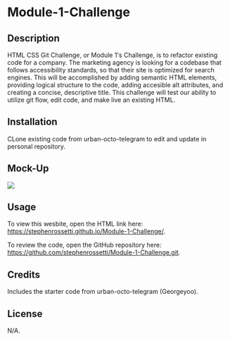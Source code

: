 # Module-1-Challenge

## Description

HTML CSS Git Challenge, or Module 1's Challenge, is to refactor existing code for a company. The marketing agency is looking for a codebase that follows accessibility standards, so that their site is optimized for search engines. This will be accomplished by adding semantic HTML elements, providing logical structure to the code, adding accesible alt attributes, and creating a concise, descriptive title. This challenge will test our ability to utilize git flow, edit code, and make live an existing HTML.

## Installation

CLone existing code from urban-octo-telegram to edit and update in personal repository.

## Mock-Up

<img src="./assets/images/Mock-Up.jpg"/>

## Usage

To view this wesbite, open the HTML link here: https://stephenrossetti.github.io/Module-1-Challenge/.

To review the code, open the GitHub repository here: https://github.com/stephenrossetti/Module-1-Challenge.git.

## Credits

Includes the starter code from urban-octo-telegram (Georgeyoo).

## License

N/A.

